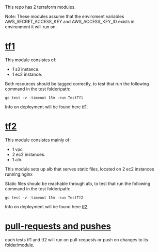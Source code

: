

This repo has 2 terraform modules.

<p>Note: These modules assume that the enviroment variables AWS_SECRET_ACCESS_KEY and AWS_ACCESS_KEY_ID exists in environment it will run on.</p>

# [tf1](https://github.com/IdontApply/fl-maytham-1/tree/main/tf1) 

This module consistes of:
- 1 s3 instance.
- 1 ec2 instance.
  

<p>Both resources should be tagged correctly, to test that run the following command in the test folder/path:</p>


```console
go test -v -timeout 15m -run TestTf1
```
Info on deployment will be found here [tf1](https://github.com/IdontApply/fl-maytham-1/tree/main/tf1).


# [tf2](https://github.com/IdontApply/fl-maytham-1/tree/main/tf2) 

This module consistes mainly of:
- 1 vpc
- 2 ec2 instances.
- 1 alb.
<p>This module sets up alb that serves static files, located on 2 ec2 instances running nginx</p> 
<p>Static files should be reachable through alb, to test that run the following command in the test folder/path:</p>

```console
go test -v -timeout 15m -run TestTf2
```
Info on deployment will be found here [tf2](https://github.com/IdontApply/fl-maytham-1/tree/main/tf2).

# [pull-requests and pushes](https://github.com/IdontApply/fl-maytham-1/tree/main/.github/workflows)
each tests tf1 and tf2 will run on pull-requests or push on changes to its folder/module.
